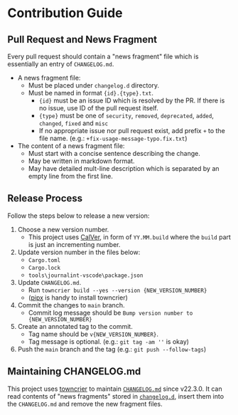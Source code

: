 # Contribution Guide

## Pull Request and News Fragment

Every pull request should contain a "news fragment" file which is essentially an
entry of `CHANGELOG.md`.

- A news fragment file:
  - Must be placed under `changelog.d` directory.
  - Must be named in format `{id}.{type}.txt`.
    - `{id}` must be an issue ID which is resolved by the PR. If there is no
      issue, use ID of the pull request itself.
    - `{type}` must be one of `security`, `removed`, `deprecated`, `added`,
      `changed`, `fixed` and `misc`
    - If no appropriate issue nor pull request exist, add prefix `+` to the file
      name. (e.g.: `+fix-usage-message-typo.fix.txt`)
- The content of a news fragment file:
  - Must start with a concise sentence describing the change.
  - May be written in markdown format.
  - May have detailed mult-line description which is separated by an empty line
    from the first line.

## Release Process

Follow the steps below to release a new version:

1. Choose a new version number.
   - This project uses [CalVer](https://calver.org/), in form of `YY.MM.build`
     where the `build` part is just an incrementing number.
2. Update version number in the files below:
   - `Cargo.toml`
   - `Cargo.lock`
   - `tools\journalint-vscode\package.json`
3. Update `CHANGELOG.md`.
   - Run `towncrier build --yes --version {NEW_VERSION_NUMBER}`
   - ([pipx](https://github.com/pypa/pipx) is handy to install towncrier)
4. Commit the changes to `main` branch.
   - Commit log message should be `Bump version number to {NEW_VERSION_NUMBER}`
5. Create an annotated tag to the commit.
   - Tag name should be `v{NEW_VERSION_NUMBER}`.
   - Tag message is optional. (e.g.: `git tag -am ''` is okay)
6. Push the `main` branch and the tag (e.g.: `git push --follow-tags`)

## Maintaining CHANGELOG.md

This project uses [towncrier](https://towncrier.readthedocs.io/) to maintain
[`CHANGELOG.md`](CHANGELOG.md) since v22.3.0. It can read contents of "news
fragments" stored in [`changelog.d`](changelog.d), insert them into the
`CHANGELOG.md` and remove the new fragment files.
